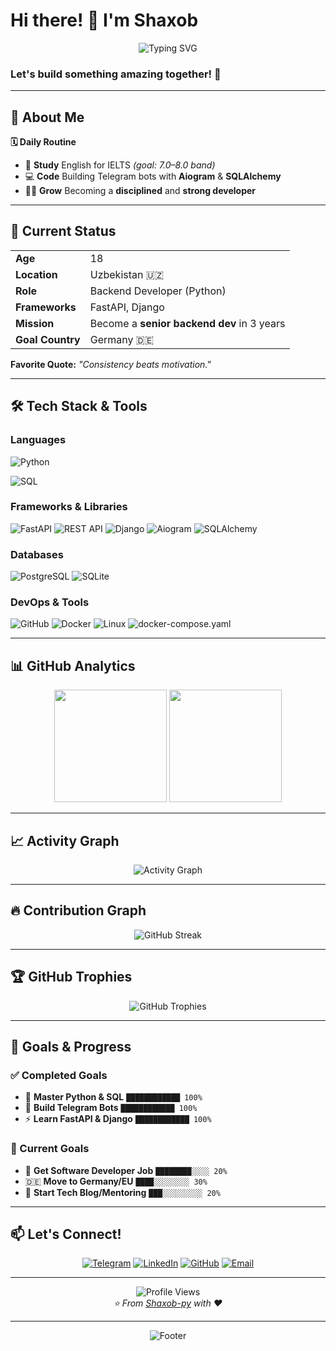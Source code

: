 # Hi there! 👋 I'm Shaxob

<div align="center">
  <img src="https://readme-typing-svg.herokuapp.com?font=Fira+Code&size=32&duration=2800&pause=2000&color=A855F7&center=true&vCenter=true&width=940&lines=Hi+there!+I'm+Shaxob+%F0%9F%91%8B;Python+Developer+%F0%9F%90%8D;Telegram+Bot+Creator+%F0%9F%A4%96;Future+Software+Engineer+%F0%9F%9A%80" alt="Typing SVG" />
</div>

### Let's build something amazing together! 🚀

---

## 🚀 About Me

**🗓️ Daily Routine**
- 🧠 **Study** English for IELTS *(goal: 7.0–8.0 band)*
- 💻 **Code** Building Telegram bots with **Aiogram** & **SQLAlchemy**
- 🏋️‍♂️ **Grow** Becoming a **disciplined** and **strong developer**

---

## 📌 Current Status

| | |
|---|---|
| **Age** | 18 |
| **Location** | Uzbekistan 🇺🇿 |
| **Role** | Backend Developer (Python) |
| **Frameworks** | FastAPI, Django |
| **Mission** | Become a **senior backend dev** in 3 years |
| **Goal Country** | Germany 🇩🇪 |

**Favorite Quote:** *"Consistency beats motivation."*

---

## 🛠️ Tech Stack & Tools

### **Languages**
![Python](https://img.shields.io/badge/Python-3776AB?style=for-the-badge&logo=python&logoColor=white)

![SQL](https://img.shields.io/badge/SQL-4479A1?style=for-the-badge&logo=postgresql&logoColor=white)

### **Frameworks & Libraries**
![FastAPI](https://img.shields.io/badge/FastAPI-009688?style=for-the-badge&logo=fastapi&logoColor=white)
![REST API](https://img.shields.io/badge/REST%20API-FF6C37?style=for-the-badge&logo=api&logoColor=white)
![Django](https://img.shields.io/badge/Django-092E20?style=for-the-badge&logo=django&logoColor=white)
![Aiogram](https://img.shields.io/badge/Aiogram-0088CC?style=for-the-badge&logo=telegram&logoColor=white)
![SQLAlchemy](https://img.shields.io/badge/SQLAlchemy-D71F00?style=for-the-badge&logo=sqlalchemy&logoColor=white)



### **Databases**
![PostgreSQL](https://img.shields.io/badge/PostgreSQL-336791?style=for-the-badge&logo=postgresql&logoColor=white)
![SQLite](https://img.shields.io/badge/SQLite-003B57?style=for-the-badge&logo=sqlite&logoColor=white)

### **DevOps & Tools**
![GitHub](https://img.shields.io/badge/GitHub-181717?style=for-the-badge&logo=github&logoColor=white)
![Docker](https://img.shields.io/badge/Docker-2496ED?style=for-the-badge&logo=docker&logoColor=white)
![Linux](https://img.shields.io/badge/Linux-FCC624?style=for-the-badge&logo=linux&logoColor=black)
![docker-compose.yaml](https://img.shields.io/badge/docker--compose.yaml-2496ED?style=for-the-badge&logo=docker&logoColor=white)


---

## 📊 GitHub Analytics

<div align="center">
  <img height="180em" src="https://github-readme-stats.vercel.app/api?username=Shaxob-py&show_icons=true&theme=tokyonight&include_all_commits=true&count_private=false"/>
  <img height="180em" src="https://github-readme-stats.vercel.app/api/top-langs/?username=Shaxob-py&layout=compact&langs_count=8&theme=radical"/>
</div>

---

## 📈 Activity Graph

<div align="center">
  <img src="https://github-readme-activity-graph.vercel.app/graph?username=Shaxob-py&theme=tokyo-night&hide_border=true" alt="Activity Graph"/>
</div>

---

## 🔥 Contribution Graph

<div align="center">
  <img src="https://github-readme-streak-stats.herokuapp.com/?user=Shaxob-py&theme=radical" alt="GitHub Streak"/>
</div>

---

## 🏆 GitHub Trophies

<div align="center">
  <img src="https://github-profile-trophy.vercel.app/?username=Shaxob-py&theme=radical&no-frame=false&no-bg=false&margin-w=4" alt="GitHub Trophies"/>
</div>

---

## 🎯 Goals & Progress

### ✅ Completed Goals
- 🐍 **Master Python & SQL** `████████████ 100%`
- 🤖 **Build Telegram Bots** `████████████ 100%`
- ⚡ **Learn FastAPI & Django** `████████████ 100%`

### 🎯 Current Goals
- 💼 **Get Software Developer Job** `████████░░░░ 20%`
- 🇩🇪 **Move to Germany/EU** `████░░░░░░░░ 30%`
- 📝 **Start Tech Blog/Mentoring** `███░░░░░░░░░ 20%`



---

## 📫 Let's Connect!

<div align="center">
  
[![Telegram](https://img.shields.io/badge/Telegram-2CA5E0?style=for-the-badge&logo=telegram&logoColor=white)](https://t.me/shaxob_x)
[![LinkedIn](https://img.shields.io/badge/LinkedIn-0077B5?style=for-the-badge&logo=linkedin&logoColor=white)](https://linkedin.com/in/shaxobff)
[![GitHub](https://img.shields.io/badge/GitHub-100000?style=for-the-badge&logo=github&logoColor=white)](https://github.com/Shaxob-py)
[![Email](https://img.shields.io/badge/Email-D14836?style=for-the-badge&logo=gmail&logoColor=white)](mailto:xunuddinovshaxob@gmail.com)

</div>

---

<div align="center">
  <img src="https://komarev.com/ghpvc/?username=Shaxob-py&color=blueviolet&style=flat-square&label=Profile+Views" alt="Profile Views"/>
</div>

<div align="center">
  <i>⭐ From <a href="https://github.com/Shaxob-py">Shaxob-py</a> with ❤️</i>
</div>

---

<div align="center">
  <img src="https://capsule-render.vercel.app/api?type=waving&color=gradient&height=100&section=footer&text=Thanks%20for%20visiting!&fontSize=24&fontAlignY=65&desc=Let's%20build%20something%20amazing%20together&descAlignY=51&descAlign=50" alt="Footer"/>
</div>
